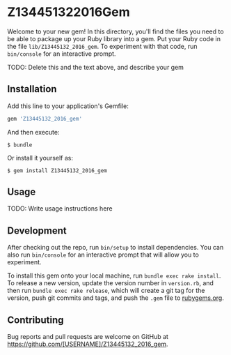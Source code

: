 # Z134451322016Gem

Welcome to your new gem! In this directory, you'll find the files you need to be able to package up your Ruby library into a gem. Put your Ruby code in the file `lib/Z13445132_2016_gem`. To experiment with that code, run `bin/console` for an interactive prompt.

TODO: Delete this and the text above, and describe your gem

## Installation

Add this line to your application's Gemfile:

```ruby
gem 'Z13445132_2016_gem'
```

And then execute:

    $ bundle

Or install it yourself as:

    $ gem install Z13445132_2016_gem

## Usage

TODO: Write usage instructions here

## Development

After checking out the repo, run `bin/setup` to install dependencies. You can also run `bin/console` for an interactive prompt that will allow you to experiment.

To install this gem onto your local machine, run `bundle exec rake install`. To release a new version, update the version number in `version.rb`, and then run `bundle exec rake release`, which will create a git tag for the version, push git commits and tags, and push the `.gem` file to [rubygems.org](https://rubygems.org).

## Contributing

Bug reports and pull requests are welcome on GitHub at https://github.com/[USERNAME]/Z13445132_2016_gem.

